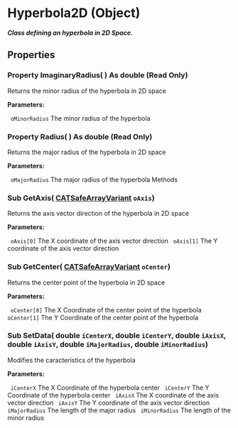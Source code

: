 # Hyperbola2D (Object)

**_Class defining an hyperbola in 2D Space._**

## Properties

### Property **ImaginaryRadius**( ) As double (Read Only)

Returns the minor radius of the hyperbola in 2D space

**Parameters:**

` oMinorRadius`      The minor radius of the hyperbola

### Property **Radius**( ) As double (Read Only)

Returns the major radius of the hyperbola in 2D space

**Parameters:**

` oMajorRadius`      The major radius of the hyperbola
Methods

### Sub **GetAxis**( [CATSafeArrayVariant](../System/typedef_CATSafeArrayVariant_73843.md)  `oAxis`)

Returns the axis vector direction of the hyperbola in 2D space

**Parameters:**

` oAxis[0]`      The X coordinate of the axis vector direction
` oAxis[1]`      The Y coordinate of the axis vector direction

### Sub **GetCenter**( [CATSafeArrayVariant](../System/typedef_CATSafeArrayVariant_73843.md)  `oCenter`)

Returns the center point of the hyperbola in 2D space

**Parameters:**

` oCenter[0]`      The X Coordinate of the center point of the hyperbola
` oCenter[1]`      The Y Coordinate of the center point of the hyperbola

### Sub **SetData**( double  `iCenterX`,  double  `iCenterY`,  double  `iAxisX`,  double  `iAxisY`,  double  `iMajorRadius`,  double  `iMinorRadius`)

Modifies the caracteristics of the hyperbola

**Parameters:**

` iCenterX`      The X Coordinate of the hyperbola center
` iCenterY`      The Y Coordinate of the hyperbola center
` iAxisX`      The X coordinate of the axis vector direction
` iAxisY`      The Y coordinate of the axis vector direction
` iMajorRadius`      The length of the major radius
` iMinorRadius`      The length of the minor radius